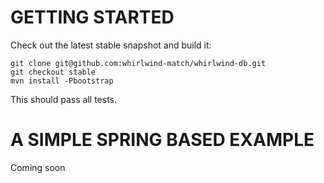 GETTING STARTED
===============

Check out the latest stable snapshot and build it:
```
git clone git@github.com:whirlwind-match/whirlwind-db.git
git checkout stable
mvn install -Pbootstrap
```

This should pass all tests.

A SIMPLE SPRING BASED EXAMPLE
=============================

Coming soon